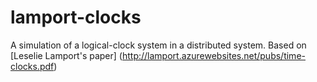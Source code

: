 # lamport-clocks
A simulation of a logical-clock system in a distributed system.
Based on [Leselie Lamport's paper] (http://lamport.azurewebsites.net/pubs/time-clocks.pdf)
